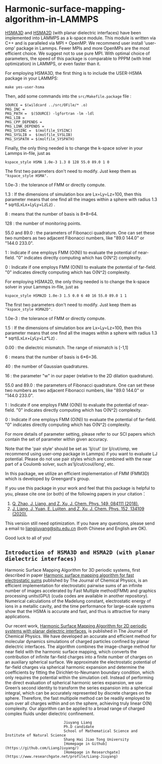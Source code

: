 # Harmonic-surface-mapping-algorithm-in-LAMMPS
[HSMA3D](https://aip.scitation.org/doi/10.1063/1.5044438) and [HSMA2D](https://aip.scitation.org/doi/10.1063/5.0003293) (with planar dielectric interfaces) have been implemented into LAMMPS as a k-space module. This module is written via C++ and is paralleled via MPI + OpenMP. We recommend user install 'user-omp' package in Lammps. Fewer MPIs and more OpenMPs are the most efficient choice. We suggest not to use pure MPI. With optimal choice of parameters, the speed of this package is comparable to PPPM (with Intel optimization) in LAMMPS, or even faster than it. 

For employing HSMA3D, the first thing is to include the USER-HSMA package in your LAMMPS:
```
make yes-user-hsma
```

Then, add some commands into the `src/Makefile.package` file : 
```
SOURCE = $(wildcard ../src/OFile/* .o)
PKG_INC = 
PKG_PATH =  $(SOURCE) -lgfortran -lm -ldl
PKG_LIB =   
PKG_CPP_DEPENDS = 
PKG_LINK_DEPENDS = 
PKG_SYSINC =  $(molfile_SYSINC) 
PKG_SYSLIB =  $(molfile_SYSLIB) 
PKG_SYSPATH = $(molfile_SYSPATH) 
```

Finally, the only thing needed is to change the k-space solver in your Lammps in-file, just as 
```
kspace_style HSMA 1.0e-3 1.3 8 128 55.0 89.0 1 0
```
The first two parameters don't need to modify. Just keep them as `"kspace_style HSMA".`

1.0e-3 : the tolerance of FMM or directly compute.  

1.3 : If the dimensions of simulation box are Lx=Ly=Lz=100, then this parameter means that one find all the images within a sphere with radius 1.3 * sqrt(LxLx+LyLy+LzLz)
.   

8 : means that the number of basis is 8*8=64.  

128 : the number of monitoring points.  

55.0 and 89.0 : the parameters of Fibonacci quadrature. One can set these two numbers as two adjacent Fibonacci numbers, like "89.0 144.0" or "144.0 233.0".

1 : Indicate if one employs FMM (O(N)) to evaluate the potential of near-field. "0" indicates directly computing which has O(N^2) complexity.

0 : Indicate if one employs FMM (O(N)) to evaluate the potential of far-field. "0" indicates directly computing which has O(N^2) complexity.

For employing HSMA2D, the only thing needed is to change the k-space solver in your Lammps in-file, just as 
```
kspace_style HSMA2D 1.0e-3 1.5 0.0 6 40 16 55.0 89.0 1 1
```  
The first two parameters don't need to modify. Just keep them as `"kspace_style HSMA2D".`  

1.0e-3 : the tolerance of FMM or directly compute.  

1.5 : If the dimensions of simulation box are Lx=Ly=Lz=100, then this parameter means that one find all the images within a sphere with radius 1.3 * sqrt(Lx*Lx+Ly*Ly+Lz*Lz)
.  

0.00 : the dielectric mismatch. The range of mismatch is [-1,1]
  
6 : means that the number of basis is 6*6=36. 

40 : the number of Gaussian quadratures.  

16 : the parameter "w" in our paper (relative to the 2D dilation quadrature).

55.0 and 89.0 : the parameters of Fibonacci quadrature. One can set these two numbers as two adjacent Fibonacci numbers, like "89.0 144.0" or "144.0 233.0".

1 : Indicate if one employs FMM (O(N)) to evaluate the potential of near-field. "0" indicates directly computing which has O(N^2) complexity.

0 : Indicate if one employs FMM (O(N)) to evaluate the potential of far-field. "0" indicates directly computing which has O(N^2) complexity.

For more details of parameter setting, please refer to our SCI papers which contain the set of parameter within given accuracy. 

Note that the 'pair style' should be set as 'lj/cut' (or lj/cut/omp, we recommend using user-omp package in Lammps) if you want to evaluate LJ potential. Please do not use pair styles which are combined with the near part of a Coulomb solver, such as'lj/cut/coul/long', etc. 

In this package, we utilize an efficient implementation of FMM (FMM3D) which is developed by Greengard's group. 

If you use this package in your work and feel that this package is helpful to you, please cite one (or both) of the following papers in your citation：

1. [Q. Zhao, J. Liang, and Z. Xu, J. Chem. Phys. 149, 084111 (2018).](https://aip.scitation.org/doi/10.1063/1.5044438)
2. [J. Liang, J. Yuan, E. Luijten, and Z. Xu, J. Chem. Phys. 152, 134109 (2020).](https://aip.scitation.org/doi/10.1063/5.0003293)


This version still need optimization. If you have any questions, please send a email to liangjiuyang@sjtu.edu.cn (both Chinese and English are OK).

Good luck to all of you!

## `Introduction of HSMA3D and HSMA2D (with planar dielectric interfaces)`  
Harmonic Surface Mapping Algorithm for 3D periodic systems, first described in paper [Harmonic surface mapping algorithm for fast electrostatic sums](https://aip.scitation.org/doi/10.1063/1.5044438) published by The Journal of Chemical Physics, is an efficient implementation for electrostatic pairwise sums of an infinite number of images accelerated by Fast Multiple method(FMM) and graphics processing units(GPU) (cuda codes are available in another repository). Numerical calculations of the Madelung constant, electrostatic energy of ions in a metallic cavity, and the time performance for large-scale systems show that the HSMA is accurate and fast, and thus is attractive for many applications.

Our recent work, [Harmonic Surface Mapping Algorithm for 2D periodic systems with planar dielectric interfaces](https://aip.scitation.org/doi/10.1063/5.0003293), is published in The Journal of Chemical Physics. We have developed an accurate and efficient method for molecular dynamics simulations of charged particles confined by planar dielectric interfaces. The algorithm combines the image-charge method for near field with the harmonic surface mapping, which converts the contribution of infinite far-field charges into a finite number of charges on an auxiliary spherical surface. We approximate the electrostatic potential of far-field charges via spherical harmonic expansion and determine the coefficients by fitting the Dirichlet-to-Neumann boundary condition, which only requires the potential within the simulation cell. Instead of performing the direct evaluation of spherical harmonic series expansion, we use Green’s second identity to transform the series expansion into a spherical integral, which can be accurately represented by discrete charges on the sphere. Therefore, the fast multipole method can be readily employed to sum over all charges within and on the sphere, achieving truly linear O(N) complexity. Our algorithm can be applied to a broad range of charged complex fluids under dielectric confinement.

```
                           Jiuyang Liang
                           Ph.D candidate
                           School of Mathematical Science and Institute of Natural Science
                           Shang Hai Jiao Tong University
                           [Homepage in Github](https://github.com/LiangJiuyang/)
                           [Homepage in Researchgate](https://www.researchgate.net/profile/Liang-Jiuyang)
```
